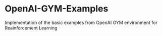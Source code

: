 # OpenAI-GYM-Examples
Implementation of the basic examples from OpenAI GYM environment for Reainforcement Learning
